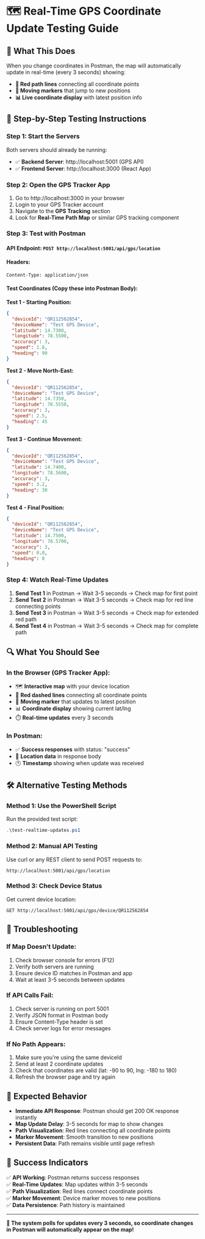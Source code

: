 # 🗺️ Real-Time GPS Coordinate Update Testing Guide

## 🎯 What This Does
When you change coordinates in Postman, the map will automatically update in real-time (every 3 seconds) showing:
- **🔴 Red path lines** connecting all coordinate points
- **📍 Moving markers** that jump to new positions
- **📊 Live coordinate display** with latest position info

## 🚀 Step-by-Step Testing Instructions

### **Step 1: Start the Servers**
Both servers should already be running:
- ✅ **Backend Server**: http://localhost:5001 (GPS API)
- ✅ **Frontend Server**: http://localhost:3000 (React App)

### **Step 2: Open the GPS Tracker App**
1. Go to http://localhost:3000 in your browser
2. Login to your GPS Tracker account
3. Navigate to the **GPS Tracking** section
4. Look for **Real-Time Path Map** or similar GPS tracking component

### **Step 3: Test with Postman**

#### **API Endpoint**: `POST http://localhost:5001/api/gps/location`

#### **Headers**:
```
Content-Type: application/json
```

#### **Test Coordinates** (Copy these into Postman Body):

**Test 1 - Starting Position:**
```json
{
  "deviceId": "QR112562854",
  "deviceName": "Test GPS Device",
  "latitude": 14.7300,
  "longitude": 78.5500,
  "accuracy": 3,
  "speed": 1.8,
  "heading": 90
}
```

**Test 2 - Move North-East:**
```json
{
  "deviceId": "QR112562854",
  "deviceName": "Test GPS Device",
  "latitude": 14.7350,
  "longitude": 78.5550,
  "accuracy": 3,
  "speed": 2.5,
  "heading": 45
}
```

**Test 3 - Continue Movement:**
```json
{
  "deviceId": "QR112562854",
  "deviceName": "Test GPS Device",
  "latitude": 14.7400,
  "longitude": 78.5600,
  "accuracy": 3,
  "speed": 3.2,
  "heading": 30
}
```

**Test 4 - Final Position:**
```json
{
  "deviceId": "QR112562854",
  "deviceName": "Test GPS Device",
  "latitude": 14.7500,
  "longitude": 78.5700,
  "accuracy": 3,
  "speed": 0.0,
  "heading": 0
}
```

### **Step 4: Watch Real-Time Updates**

1. **Send Test 1** in Postman → Wait 3-5 seconds → Check map for first point
2. **Send Test 2** in Postman → Wait 3-5 seconds → Check map for red line connecting points
3. **Send Test 3** in Postman → Wait 3-5 seconds → Check map for extended red path
4. **Send Test 4** in Postman → Wait 3-5 seconds → Check map for complete path

## 🔍 What You Should See

### **In the Browser (GPS Tracker App):**
- 🗺️ **Interactive map** with your device location
- 🔴 **Red dashed lines** connecting all coordinate points
- 📍 **Moving marker** that updates to latest position
- 📊 **Coordinate display** showing current lat/lng
- ⏱️ **Real-time updates** every 3 seconds

### **In Postman:**
- ✅ **Success responses** with status: "success"
- 📍 **Location data** in response body
- 🕐 **Timestamp** showing when update was received

## 🛠️ Alternative Testing Methods

### **Method 1: Use the PowerShell Script**
Run the provided test script:
```powershell
.\test-realtime-updates.ps1
```

### **Method 2: Manual API Testing**
Use curl or any REST client to send POST requests to:
```
http://localhost:5001/api/gps/location
```

### **Method 3: Check Device Status**
Get current device location:
```
GET http://localhost:5001/api/gps/device/QR112562854
```

## 🔧 Troubleshooting

### **If Map Doesn't Update:**
1. Check browser console for errors (F12)
2. Verify both servers are running
3. Ensure device ID matches in Postman and app
4. Wait at least 3-5 seconds between updates

### **If API Calls Fail:**
1. Check server is running on port 5001
2. Verify JSON format in Postman body
3. Ensure Content-Type header is set
4. Check server logs for error messages

### **If No Path Appears:**
1. Make sure you're using the same deviceId
2. Send at least 2 coordinate updates
3. Check that coordinates are valid (lat: -90 to 90, lng: -180 to 180)
4. Refresh the browser page and try again

## 📱 Expected Behavior

- **Immediate API Response**: Postman should get 200 OK response instantly
- **Map Update Delay**: 3-5 seconds for map to show changes
- **Path Visualization**: Red lines connecting all coordinate points
- **Marker Movement**: Smooth transition to new positions
- **Persistent Data**: Path remains visible until page refresh

## 🎉 Success Indicators

✅ **API Working**: Postman returns success responses  
✅ **Real-Time Updates**: Map updates within 3-5 seconds  
✅ **Path Visualization**: Red lines connect coordinate points  
✅ **Marker Movement**: Device marker moves to new positions  
✅ **Data Persistence**: Path history is maintained  

---

**🔄 The system polls for updates every 3 seconds, so coordinate changes in Postman will automatically appear on the map!**
